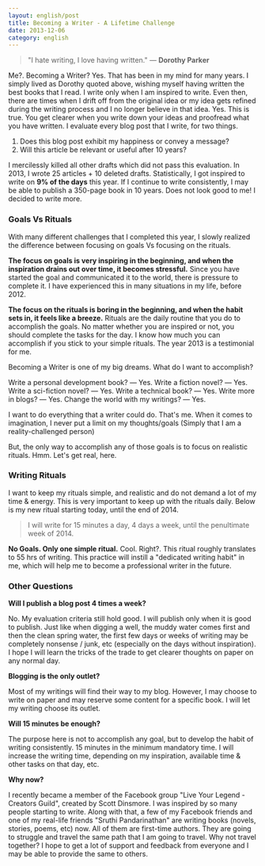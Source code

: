 ```yaml
---
layout: english/post
title: Becoming a Writer - A Lifetime Challenge
date: 2013-12-06
category: english
---
```


> "I hate writing, I love having written." ― **Dorothy Parker**

Me?. Becoming a Writer? Yes. That has been in my mind for many years. I simply lived as Dorothy quoted above, wishing myself having written the best books that I read. I write only when I am inspired to write. Even then, there are times when I drift off from the original idea or my idea gets refined during the writing process and I no longer believe in that idea. Yes. This is true. You get clearer when you write down your ideas and proofread what you have written. I evaluate every blog post that I write, for two things.

1. Does this blog post exhibit my happiness or convey a message?
2. Will this article be relevant or useful after 10 years?

I mercilessly killed all other drafts which did not pass this evaluation. In 2013, I wrote 25 articles + 10 deleted drafts. Statistically, I got inspired to write on **9% of the days** this year. If I continue to write consistently, I may be able to publish a 350-page book in 10 years. Does not look good to me! I decided to write more.

### Goals Vs Rituals

With many different challenges that I completed this year, I slowly realized the difference between focusing on goals Vs focusing on the rituals.

**The focus on goals is very inspiring in the beginning, and when the inspiration drains out over time, it becomes stressful.** Since you have started the goal and communicated it to the world, there is pressure to complete it. I have experienced this in many situations in my life, before 2012.

**The focus on the rituals is boring in the beginning, and when the habit sets in, it feels like a breeze.** Rituals are the daily routine that you do to accomplish the goals. No matter whether you are inspired or not, you should complete the tasks for the day. I know how much you can accomplish if you stick to your simple rituals. The year 2013 is a testimonial for me.

Becoming a Writer is one of my big dreams. What do I want to accomplish?

Write a personal development book? ― Yes.
Write a fiction novel? ― Yes.
Write a sci-fiction novel? ― Yes.
Write a technical book? ― Yes.
Write more in blogs? ― Yes.
Change the world with my writings? ― Yes.

I want to do everything that a writer could do. That's me. When it comes to imagination, I never put a limit on my thoughts/goals (Simply that I am a reality-challenged person)

But, the only way to accomplish any of those goals is to focus on realistic rituals. Hmm. Let's get real, here.

### Writing Rituals

I want to keep my rituals simple, and realistic and do not demand a lot of my time & energy. This is very important to keep up with the rituals daily. Below is my new ritual starting today, until the end of 2014.

> I will write for 15 minutes a day, 4 days a week, until the penultimate week of 2014.

**No Goals. Only one simple ritual.** Cool. Right?. This ritual roughly translates to 55 hrs of writing. This practice will instill a "dedicated writing habit" in me, which will help me to become a professional writer in the future.

### Other Questions

**Will I publish a blog post 4 times a week?**

No. My evaluation criteria still hold good. I will publish only when it is good to publish. Just like when digging a well, the muddy water comes first and then the clean spring water, the first few days or weeks of writing may be completely nonsense / junk, etc (especially on the days without inspiration). I hope I will learn the tricks of the trade to get clearer thoughts on paper on any normal day.

**Blogging is the only outlet?**

Most of my writings will find their way to my blog. However, I may choose to write on paper and may reserve some content for a specific book. I will let my writing choose its outlet.

**Will 15 minutes be enough?**

The purpose here is not to accomplish any goal, but to develop the habit of writing consistently. 15 minutes in the minimum mandatory time. I will increase the writing time, depending on my inspiration, available time & other tasks on that day, etc.

**Why now?**

I recently became a member of the Facebook group "Live Your Legend - Creators Guild", created by Scott Dinsmore. I was inspired by so many people starting to write. Along with that, a few of my Facebook friends and one of my real-life friends "Sruthi Pandarinathan" are writing books (novels, stories, poems, etc) now. All of them are first-time authors. They are going to struggle and travel the same path that I am going to travel. Why not travel together? I hope to get a lot of support and feedback from everyone and I may be able to provide the same to others.
